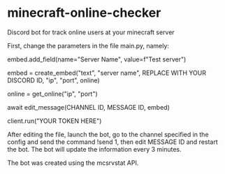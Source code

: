 # minecraft-online-checker
Discord bot for track online users at your minecraft server

First, change the parameters in the file main.py, namely:


embed.add_field(name="Server Name", value=f"Test server")

embed = create_embed("text", "server name", REPLACE WITH YOUR DISCORD ID, "ip", "port", online)

online = get_online("ip", "port")

await edit_message(CHANNEL ID, MESSAGE ID, embed)

client.run("YOUR TOKEN HERE")


After editing the file, launch the bot, go to the channel specified in the config and send the command !send 1, then edit MESSAGE ID and restart the bot.
The bot will update the information every 3 minutes.


The bot was created using the mcsrvstat API.